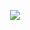 <p align="center"> <img src="https://doc-0g-0k-docs.googleusercontent.com/docs/securesc/kl60n9cq8q7n477hsj9j810v195gjpbp/vkj62rtcae8f6oqv7nfupjkvfvvd4ihd/1634850750000/05003820174525545406/10275154531673632675/1RxjihC2_IHs4IB7oG6zUxcREsP4lFbq-?authuser=0&nonce=vns375b050j24&user=10275154531673632675&hash=bn60torr0m36tplhtjt62er60i64m99v"> <p align="center">
